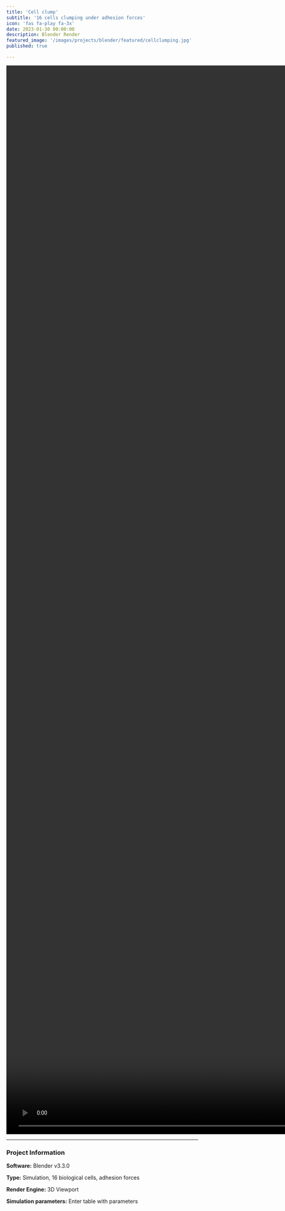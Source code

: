 ```yaml
---
title: 'Cell clump'
subtitle: '16 cells clumping under adhesion forces'
icon: 'fas fa-play fa-3x'
date: 2023-01-30 00:00:00
description: Blender Render
featured_image: '/images/projects/blender/featured/cellclumping.jpg'
published: true

---
```


<video style="width:110vh; height:70vh;" controls loop autoplay>
    <source src="{{site.baseurl}}/images/projects/blender/full_size/cellclumping.mp4" type="video/mp4">
</video>

---

### Project Information

**Software:** Blender v3.3.0

**Type:** Simulation, 16 biological cells, adhesion forces

**Render Engine:** 3D Viewport

**Simulation parameters:** Enter table with parameters
